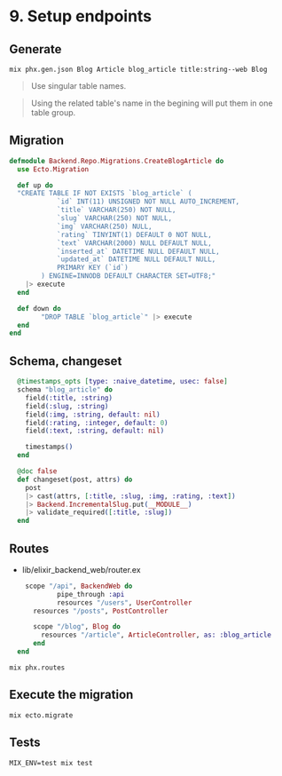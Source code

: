 # 9. Setup endpoints

## Generate

```shell
mix phx.gen.json Blog Article blog_article title:string--web Blog
```
> Use singular table names.

> Using the related table's name in the begining will put them in one table group.

## Migration

```ex
defmodule Backend.Repo.Migrations.CreateBlogArticle do
  use Ecto.Migration

  def up do
  "CREATE TABLE IF NOT EXISTS `blog_article` (
			`id` INT(11) UNSIGNED NOT NULL AUTO_INCREMENT,
			`title` VARCHAR(250) NOT NULL,
			`slug` VARCHAR(250) NOT NULL,
			`img` VARCHAR(250) NULL,
			`rating` TINYINT(1) DEFAULT 0 NOT NULL,
			`text` VARCHAR(2000) NULL DEFAULT NULL,
			`inserted_at` DATETIME NULL DEFAULT NULL,
			`updated_at` DATETIME NULL DEFAULT NULL,
			PRIMARY KEY (`id`)
		) ENGINE=INNODB DEFAULT CHARACTER SET=UTF8;"
    |> execute
  end

  def down do
		"DROP TABLE `blog_article`" |> execute
  end
end
```

## Schema, changeset

```ex
  @timestamps_opts [type: :naive_datetime, usec: false]
  schema "blog_article" do
    field(:title, :string)
    field(:slug, :string)
    field(:img, :string, default: nil)
    field(:rating, :integer, default: 0)
    field(:text, :string, default: nil)

    timestamps()
  end

  @doc false
  def changeset(post, attrs) do
    post
    |> cast(attrs, [:title, :slug, :img, :rating, :text])
    |> Backend.IncrementalSlug.put(__MODULE__)
    |> validate_required([:title, :slug])
  end
```

## Routes


* lib/elixir_backend_web/router.ex

```ex
	scope "/api", BackendWeb do
			pipe_through :api
			resources "/users", UserController
      resources "/posts", PostController

      scope "/blog", Blog do
        resources "/article", ArticleController, as: :blog_article
      end
  end
```

```shell
mix phx.routes
```

## Execute the migration

```shell
mix ecto.migrate
```

## Tests

```shell
MIX_ENV=test mix test
```